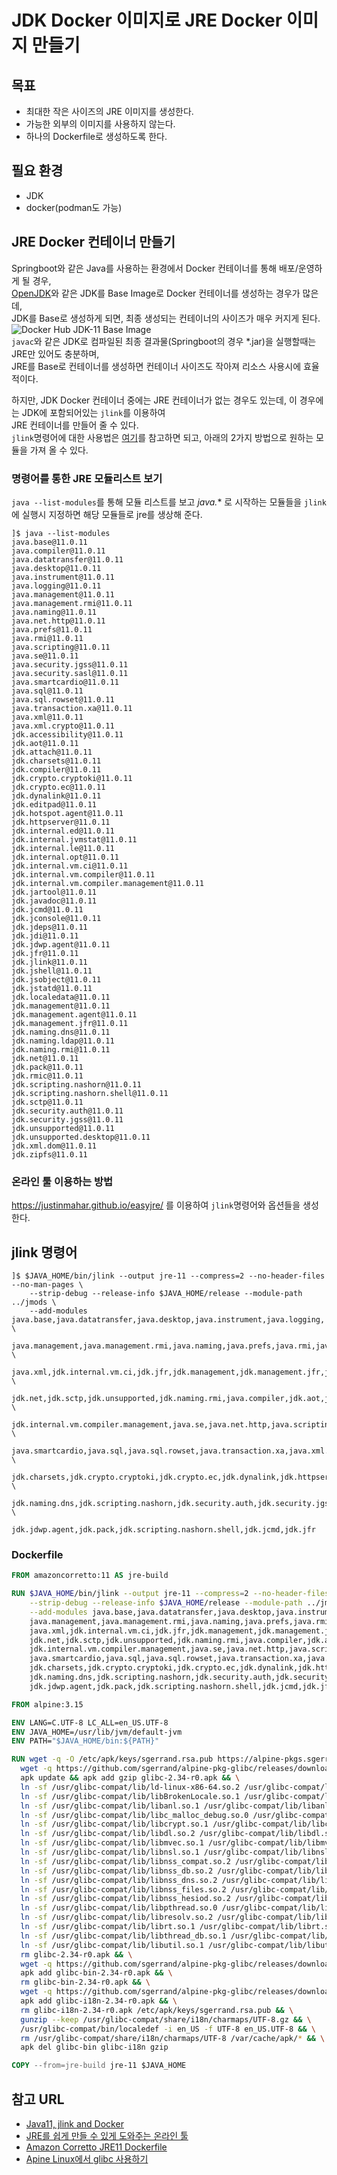 # JDK Docker 이미지로 JRE Docker 이미지 만들기
## 목표
* 최대한 작은 사이즈의 JRE 이미지를 생성한다.
* 가능한 외부의 이미지를 사용하지 않는다.
* 하나의 Dockerfile로 생성하도록 한다.
## 필요 환경
* JDK
* docker(podman도 가능)
## JRE Docker 컨테이너 만들기
Springboot와 같은 Java를 사용하는 환경에서 Docker 컨테이너를 통해 배포/운영하게 될 경우,   
[OpenJDK](https://hub.docker.com/_/openjdk)와 같은 JDK를 Base Image로 Docker 컨테이너를 생성하는 경우가 많은데,   
JDK를 Base로 생성하게 되면, 최종 생성되는 컨테이너의 사이즈가 매우 커지게 된다.   
![Docker Hub JDK-11 Base Image](/resources/static/img/docker_hub-openjdk-11.png)   
```javac```와 같은 JDK로 컴파일된 최종 결과물(Springboot의 경우 *.jar)을 실행할때는 JRE만 있어도 충분하며,   
JRE를 Base로 컨테이너를 생성하면 컨테이너 사이즈도 작아져 리소스 사용시에 효율적이다.   

하지만, JDK Docker 컨테이너 중에는 JRE 컨테이너가 없는 경우도 있는데, 이 경우에는 JDK에 포함되어있는 ```jlink```를 이용하여   
JRE 컨테이너를 만들어 줄 수 있다.   
```jlink```명령어에 대한 사용법은 [여기](https://docs.oracle.com/javase/9/tools/jlink.htm)를 참고하면 되고, 아래의 2가지 방법으로 원하는 모듈을 가져 올 수 있다.
### 명령어를 통한 JRE 모듈리스트 보기
```java --list-modules```를 통해 모듈 리스트를 보고 *java.** 로 시작하는 모듈들을 ```jlink```에 실행시 지정하면 해당 모듈들로 jre를 생상해 준다.
```shell
]$ java --list-modules
java.base@11.0.11
java.compiler@11.0.11
java.datatransfer@11.0.11
java.desktop@11.0.11
java.instrument@11.0.11
java.logging@11.0.11
java.management@11.0.11
java.management.rmi@11.0.11
java.naming@11.0.11
java.net.http@11.0.11
java.prefs@11.0.11
java.rmi@11.0.11
java.scripting@11.0.11
java.se@11.0.11
java.security.jgss@11.0.11
java.security.sasl@11.0.11
java.smartcardio@11.0.11
java.sql@11.0.11
java.sql.rowset@11.0.11
java.transaction.xa@11.0.11
java.xml@11.0.11
java.xml.crypto@11.0.11
jdk.accessibility@11.0.11
jdk.aot@11.0.11
jdk.attach@11.0.11
jdk.charsets@11.0.11
jdk.compiler@11.0.11
jdk.crypto.cryptoki@11.0.11
jdk.crypto.ec@11.0.11
jdk.dynalink@11.0.11
jdk.editpad@11.0.11
jdk.hotspot.agent@11.0.11
jdk.httpserver@11.0.11
jdk.internal.ed@11.0.11
jdk.internal.jvmstat@11.0.11
jdk.internal.le@11.0.11
jdk.internal.opt@11.0.11
jdk.internal.vm.ci@11.0.11
jdk.internal.vm.compiler@11.0.11
jdk.internal.vm.compiler.management@11.0.11
jdk.jartool@11.0.11
jdk.javadoc@11.0.11
jdk.jcmd@11.0.11
jdk.jconsole@11.0.11
jdk.jdeps@11.0.11
jdk.jdi@11.0.11
jdk.jdwp.agent@11.0.11
jdk.jfr@11.0.11
jdk.jlink@11.0.11
jdk.jshell@11.0.11
jdk.jsobject@11.0.11
jdk.jstatd@11.0.11
jdk.localedata@11.0.11
jdk.management@11.0.11
jdk.management.agent@11.0.11
jdk.management.jfr@11.0.11
jdk.naming.dns@11.0.11
jdk.naming.ldap@11.0.11
jdk.naming.rmi@11.0.11
jdk.net@11.0.11
jdk.pack@11.0.11
jdk.rmic@11.0.11
jdk.scripting.nashorn@11.0.11
jdk.scripting.nashorn.shell@11.0.11
jdk.sctp@11.0.11
jdk.security.auth@11.0.11
jdk.security.jgss@11.0.11
jdk.unsupported@11.0.11
jdk.unsupported.desktop@11.0.11
jdk.xml.dom@11.0.11
jdk.zipfs@11.0.11
```

### 온라인 툴 이용하는 방법
https://justinmahar.github.io/easyjre/ 를 이용하여 ```jlink```명령어와 옵션들을 생성한다.   

## jlink 명령어
```shell
]$ $JAVA_HOME/bin/jlink --output jre-11 --compress=2 --no-header-files --no-man-pages \
    --strip-debug --release-info $JAVA_HOME/release --module-path ../jmods \
    --add-modules java.base,java.datatransfer,java.desktop,java.instrument,java.logging, \
    java.management,java.management.rmi,java.naming,java.prefs,java.rmi,java.security.sasl, \
    java.xml,jdk.internal.vm.ci,jdk.jfr,jdk.management,jdk.management.jfr,jdk.management.agent, \
    jdk.net,jdk.sctp,jdk.unsupported,jdk.naming.rmi,java.compiler,jdk.aot,jdk.internal.vm.compiler, \
    jdk.internal.vm.compiler.management,java.se,java.net.http,java.scripting,java.security.jgss, \
    java.smartcardio,java.sql,java.sql.rowset,java.transaction.xa,java.xml.crypto,jdk.accessibility, \
    jdk.charsets,jdk.crypto.cryptoki,jdk.crypto.ec,jdk.dynalink,jdk.httpserver,jdk.jsobject,jdk.localedata, \
    jdk.naming.dns,jdk.scripting.nashorn,jdk.security.auth,jdk.security.jgss,jdk.xml.dom,jdk.zipfs, \
    jdk.jdwp.agent,jdk.pack,jdk.scripting.nashorn.shell,jdk.jcmd,jdk.jfr
```
### Dockerfile
```dockerfile
FROM amazoncorretto:11 AS jre-build

RUN $JAVA_HOME/bin/jlink --output jre-11 --compress=2 --no-header-files --no-man-pages \
    --strip-debug --release-info $JAVA_HOME/release --module-path ../jmods \
    --add-modules java.base,java.datatransfer,java.desktop,java.instrument,java.logging, \
    java.management,java.management.rmi,java.naming,java.prefs,java.rmi,java.security.sasl, \
    java.xml,jdk.internal.vm.ci,jdk.jfr,jdk.management,jdk.management.jfr,jdk.management.agent, \
    jdk.net,jdk.sctp,jdk.unsupported,jdk.naming.rmi,java.compiler,jdk.aot,jdk.internal.vm.compiler, \
    jdk.internal.vm.compiler.management,java.se,java.net.http,java.scripting,java.security.jgss, \
    java.smartcardio,java.sql,java.sql.rowset,java.transaction.xa,java.xml.crypto,jdk.accessibility, \
    jdk.charsets,jdk.crypto.cryptoki,jdk.crypto.ec,jdk.dynalink,jdk.httpserver,jdk.jsobject,jdk.localedata, \
    jdk.naming.dns,jdk.scripting.nashorn,jdk.security.auth,jdk.security.jgss,jdk.xml.dom,jdk.zipfs, \
    jdk.jdwp.agent,jdk.pack,jdk.scripting.nashorn.shell,jdk.jcmd,jdk.jfr

FROM alpine:3.15

ENV LANG=C.UTF-8 LC_ALL=en_US.UTF-8
ENV JAVA_HOME=/usr/lib/jvm/default-jvm
ENV PATH="$JAVA_HOME/bin:${PATH}"

RUN wget -q -O /etc/apk/keys/sgerrand.rsa.pub https://alpine-pkgs.sgerrand.com/sgerrand.rsa.pub && \
  wget -q https://github.com/sgerrand/alpine-pkg-glibc/releases/download/2.34-r0/glibc-2.34-r0.apk && \
  apk update && apk add gzip glibc-2.34-r0.apk && \
  ln -sf /usr/glibc-compat/lib/ld-linux-x86-64.so.2 /usr/glibc-compat/lib/ld-linux-x86-64.so && \
  ln -sf /usr/glibc-compat/lib/libBrokenLocale.so.1 /usr/glibc-compat/lib/libBrokenLocale.so && \
  ln -sf /usr/glibc-compat/lib/libanl.so.1 /usr/glibc-compat/lib/libanl.so && \
  ln -sf /usr/glibc-compat/lib/libc_malloc_debug.so.0 /usr/glibc-compat/lib/libc_malloc_debug.so && \
  ln -sf /usr/glibc-compat/lib/libcrypt.so.1 /usr/glibc-compat/lib/libcrypt.so && \
  ln -sf /usr/glibc-compat/lib/libdl.so.2 /usr/glibc-compat/lib/libdl.so && \
  ln -sf /usr/glibc-compat/lib/libmvec.so.1 /usr/glibc-compat/lib/libmvec.so && \
  ln -sf /usr/glibc-compat/lib/libnsl.so.1 /usr/glibc-compat/lib/libnsl.so && \
  ln -sf /usr/glibc-compat/lib/libnss_compat.so.2 /usr/glibc-compat/lib/libnss_compat.so && \
  ln -sf /usr/glibc-compat/lib/libnss_db.so.2 /usr/glibc-compat/lib/libnss_db.so && \
  ln -sf /usr/glibc-compat/lib/libnss_dns.so.2 /usr/glibc-compat/lib/libnss_dns.so && \
  ln -sf /usr/glibc-compat/lib/libnss_files.so.2 /usr/glibc-compat/lib/libnss_files.so && \
  ln -sf /usr/glibc-compat/lib/libnss_hesiod.so.2 /usr/glibc-compat/lib/libnss_hesiod.so && \
  ln -sf /usr/glibc-compat/lib/libpthread.so.0 /usr/glibc-compat/lib/libpthread.so && \
  ln -sf /usr/glibc-compat/lib/libresolv.so.2 /usr/glibc-compat/lib/libresolv.so && \
  ln -sf /usr/glibc-compat/lib/librt.so.1 /usr/glibc-compat/lib/librt.so && \
  ln -sf /usr/glibc-compat/lib/libthread_db.so.1 /usr/glibc-compat/lib/libthread_db.so && \
  ln -sf /usr/glibc-compat/lib/libutil.so.1 /usr/glibc-compat/lib/libutil.so && \
  rm glibc-2.34-r0.apk && \
  wget -q https://github.com/sgerrand/alpine-pkg-glibc/releases/download/2.34-r0/glibc-bin-2.34-r0.apk && \
  apk add glibc-bin-2.34-r0.apk && \
  rm glibc-bin-2.34-r0.apk && \
  wget -q https://github.com/sgerrand/alpine-pkg-glibc/releases/download/2.34-r0/glibc-i18n-2.34-r0.apk && \
  apk add glibc-i18n-2.34-r0.apk && \
  rm glibc-i18n-2.34-r0.apk /etc/apk/keys/sgerrand.rsa.pub && \
  gunzip --keep /usr/glibc-compat/share/i18n/charmaps/UTF-8.gz && \
  /usr/glibc-compat/bin/localedef -i en_US -f UTF-8 en_US.UTF-8 && \
  rm /usr/glibc-compat/share/i18n/charmaps/UTF-8 /var/cache/apk/* && \
  apk del glibc-bin glibc-i18n gzip

COPY --from=jre-build jre-11 $JAVA_HOME
```

## 참고 URL
* [Java11, jlink and Docker](https://greut.medium.com/java11-jlink-and-docker-2fec885fb2d)
* [JRE를 쉽게 만들 수 있게 도와주는 온라인 툴](https://justinmahar.github.io/easyjre/)
* [Amazon Corretto JRE11 Dockerfile](https://github.com/corretto/corretto-docker/blob/d98afb2f45401891e62a0651499b929f8da823eb/11/jre/alpine/Dockerfile)
* [Apine Linux에서 glibc 사용하기](https://ssaru.github.io/2021/05/09/20210509-til_set_locale_in_alpine_linux/)